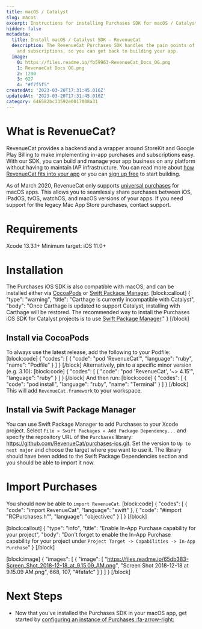 ```yaml
---
title: macOS / Catalyst
slug: macos
excerpt: Instructions for installing Purchases SDK for macOS / Catalyst
hidden: false
metadata:
  title: Install macOS / Catalyst SDK – RevenueCat
  description: The RevenueCat Purchases SDK handles the pain points of in-app purchases
    and subscriptions, so you can get back to building your app.
  image:
    0: https://files.readme.io/fb59963-RevenueCat_Docs_OG.png
    1: RevenueCat Docs OG.png
    2: 1200
    3: 627
    4: "#f7f5f5"
createdAt: '2023-03-20T17:31:45.016Z'
updatedAt: '2023-03-20T17:31:45.016Z'
category: 646582bc33592e0017008a31
---
```

# What is RevenueCat?

RevenueCat provides a backend and a wrapper around StoreKit and Google Play Billing to make implementing in-app purchases and subscriptions easy. With our SDK, you can build and manage your app business on any platform without having to maintain IAP infrastructure. You can read more about [how RevenueCat fits into your app](https://www.revenuecat.com/blog/growth/where-does-revenuecat-fit-in-your-app/) or you can [sign up free](https://app.revenuecat.com/signup) to start building.

As of March 2020, RevenueCat only supports [universal purchases](https://developer.apple.com/support/universal-purchase/) for macOS apps. This allows you to seamlessly share purchases between iOS, iPadOS, tvOS, watchOS, and macOS versions of your apps. If you need support for the legacy Mac App Store purchases, contact support. 

# Requirements

Xcode 13.3.1+
Minimum target: iOS 11.0+

# Installation

The Purchases iOS SDK is also compatible with macOS, and can be installed either via [CocoaPods](doc:macos#section-install-via-cocoapods) or [Swift Package Manager](macos#section-install-via-swift-package-manager). 
[block:callout]
{
  "type": "warning",
  "title": "Carthage is currently incompatible with Catalyst",
  "body": "Once Carthage is updated to support Catalyst, installing with Carthage will be restored. The recommended way to install the Purchases iOS SDK for Catalyst projects is to use [Swift Package Manager](macos#section-install-via-swift-package-manager)."
}
[/block]
## Install via CocoaPods

To always use the latest release, add the following to your Podfile:
[block:code]
{
  "codes": [
    {
      "code": "pod 'RevenueCat'",
      "language": "ruby",
      "name": "Podfile"
    }
  ]
}
[/block]
Alternatively, pin to a specific minor version (e.g. 3.10):
[block:code]
{
  "codes": [
    {
      "code": "pod 'RevenueCat', '~> 4.15'",
      "language": "ruby"
    }
  ]
}
[/block]
And then run:
[block:code]
{
  "codes": [
    {
      "code": "pod install",
      "language": "ruby",
      "name": "Terminal"
    }
  ]
}
[/block]
This will add `RevenueCat.framework` to your workspace.

## Install via Swift Package Manager

You can use Swift Package Manager to add Purchases to your Xcode project. Select `File » Swift Packages » Add Package Dependency...` and specify the repository URL of the `Purchases` library: https://github.com/RevenueCat/purchases-ios.git. Set the version to `Up to next major` and choose the target where you want to use it. The library should have been added to the Swift Package Dependencies section and you should be able to import it now.

# Import Purchases

You should now be able to `import RevenueCat`.
[block:code]
{
  "codes": [
    {
      "code": "import RevenueCat",
      "language": "swift"
    },
    {
      "code": "#import \"RCPurchases.h\"",
      "language": "objectivec"
    }
  ]
}
[/block]

[block:callout]
{
  "type": "info",
  "title": "Enable In-App Purchase capability for your project",
  "body": "Don't forget to enable the In-App Purchase capability for your project under `Project Target -> Capabilities -> In-App Purchase`"
}
[/block]

[block:image]
{
  "images": [
    {
      "image": [
        "https://files.readme.io/65db383-Screen_Shot_2018-12-18_at_9.15.09_AM.png",
        "Screen Shot 2018-12-18 at 9.15.09 AM.png",
        668,
        107,
        "#fafafc"
      ]
    }
  ]
}
[/block]
# Next Steps

* Now that you've installed the Purchases SDK in your macOS app, get started by [configuring an instance of Purchases :fa-arrow-right:](https://www.revenuecat.com/docs/getting-started#4-using-revenuecats-purchases-sdk)